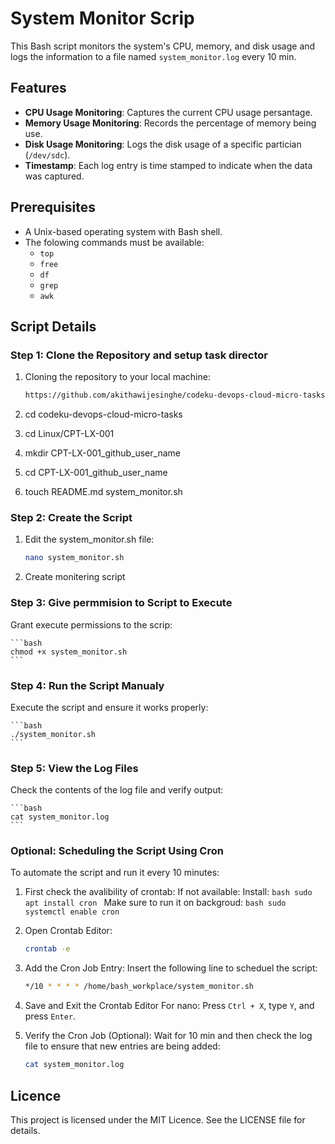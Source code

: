 # System Monitor Scrip

This Bash script monitors the system's CPU, memory, and disk usage and logs the information to a file named `system_monitor.log` every 10 min.

## Features

- **CPU Usage Monitoring**: Captures the current CPU usage persantage.
- **Memory Usage Monitoring**: Records the percentage of memory being use.
- **Disk Usage Monitoring**: Logs the disk usage of a specific partician (`/dev/sdc`).
- **Timestamp**: Each log entry is time stamped to indicate when the data was captured.

## Prerequisites

- A Unix-based operating system with Bash shell.
- The folowing commands must be available:
  - `top`
  - `free`
  - `df`
  - `grep`
  - `awk`

## Script Details

### Step 1: Clone the Repository and setup task director
1. Cloning the repository to your local machine:

    ```bash
    https://github.com/akithawijesinghe/codeku-devops-cloud-micro-tasks
    ```

2. cd codeku-devops-cloud-micro-tasks
3. cd Linux/CPT-LX-001
4. mkdir CPT-LX-001_github_user_name
5. cd CPT-LX-001_github_user_name
6. touch README.md system_monitor.sh

### Step 2: Create the Script
1. Edit the system_monitor.sh file:

    ```bash
    nano system_monitor.sh
    ```

2. Create monitering script

### Step 3: Give permmision to Script to Execute
Grant execute permissions to the scrip:

    ```bash
    chmod +x system_monitor.sh
    ```

### Step 4: Run the Script Manualy
Execute the script and ensure it works properly:

    ```bash
    ./system_monitor.sh
    ```

### Step 5: View the Log Files
Check the contents of the log file and verify output:

    ```bash
    cat system_monitor.log
    ```

### Optional: Scheduling the Script Using Cron
To automate the script and run it every 10 minutes:

1. First check the avalibility of crontab: 
    If not available:
        Install:
            ```bash
            sudo apt install cron
            ```
        Make sure to run it on backgroud:
            ```bash
            sudo systemctl enable cron
            ```

2. Open Crontab Editor:

    ```bash
    crontab -e
    ```

2. Add the Cron Job Entry:
Insert the following line to scheduel the script:

    ```bash
    */10 * * * * /home/bash_workplace/system_monitor.sh
    ```

3. Save and Exit the Crontab Editor
For nano: Press `Ctrl + X`, type `Y`, and press `Enter`.

4. Verify the Cron Job (Optional):
Wait for 10 min and then check the log file to ensure that new entries are being added:

    ```bash
    cat system_monitor.log
    ```

## Licence
This project is licensed under the MIT Licence. See the LICENSE file for details.
